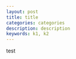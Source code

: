 ```yaml
---
layout: post
title: title
categories: categories
description: description
keywords: k1, k2
---
```


test
